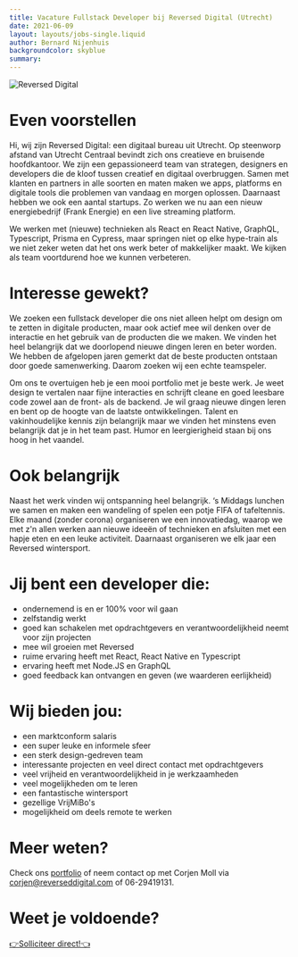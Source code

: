 ```yaml
---
title: Vacature Fullstack Developer bij Reversed Digital (Utrecht)
date: 2021-06-09
layout: layouts/jobs-single.liquid
author: Bernard Nijenhuis
backgroundcolor: skyblue
summary:
---
```


![[Reversed Digital](https://reverseddigital.com/)](https://fronteers.nl/_img/werkgevers/reversed-digital.png)

# Even voorstellen

Hi, wij zijn Reversed Digital: een digitaal bureau uit Utrecht. Op steenworp afstand van Utrecht Centraal bevindt zich ons creatieve en bruisende hoofdkantoor. We zijn een gepassioneerd team van strategen, designers en developers die de kloof tussen creatief en digitaal overbruggen. Samen met klanten en partners in alle soorten en maten maken we apps, platforms en digitale tools die problemen van vandaag en morgen oplossen. Daarnaast hebben we ook een aantal startups. Zo werken we nu aan een nieuw energiebedrijf (Frank Energie) en een live streaming platform.

We werken met (nieuwe) technieken als React en React Native, GraphQL, Typescript, Prisma en Cypress, maar springen niet op elke hype-train als we niet zeker weten dat het ons werk beter of makkelijker maakt. We kijken als team voortdurend hoe we kunnen verbeteren.

# Interesse gewekt?

We zoeken een fullstack developer die ons niet alleen helpt om design om te zetten in digitale producten, maar ook actief mee wil denken over de interactie en het gebruik van de producten die we maken. We vinden het heel belangrijk dat we doorlopend nieuwe dingen leren en beter worden. We hebben de afgelopen jaren gemerkt dat de beste producten ontstaan door goede samenwerking. Daarom zoeken wij een echte teamspeler.

Om ons te overtuigen heb je een mooi portfolio met je beste werk. Je weet design te vertalen naar fijne interacties en schrijft cleane en goed leesbare code zowel aan de front- als de backend. Je wil graag nieuwe dingen leren en bent op de hoogte van de laatste ontwikkelingen. Talent en vakinhoudelijke kennis zijn belangrijk maar we vinden het minstens even belangrijk dat je in het team past. Humor en leergierigheid staan bij ons hoog in het vaandel.

# Ook belangrijk

Naast het werk vinden wij ontspanning heel belangrijk. ‘s Middags lunchen we samen en maken een wandeling of spelen een potje FIFA of tafeltennis. Elke maand (zonder corona) organiseren we een innovatiedag, waarop we met z'n allen werken aan nieuwe ideeën of technieken en afsluiten met een hapje eten en een leuke activiteit. Daarnaast organiseren we elk jaar een Reversed wintersport.

# Jij bent een developer die:

- ondernemend is en er 100% voor wil gaan
- zelfstandig werkt
- goed kan schakelen met opdrachtgevers en verantwoordelijkheid neemt voor zijn projecten
- mee wil groeien met Reversed
- ruime ervaring heeft met React, React Native en Typescript
- ervaring heeft met Node.JS en GraphQL
- goed feedback kan ontvangen en geven (we waarderen eerlijkheid)

# Wij bieden jou:

- een marktconform salaris
- een super leuke en informele sfeer
- een sterk design-gedreven team
- interessante projecten en veel direct contact met opdrachtgevers
- veel vrijheid en verantwoordelijkheid in je werkzaamheden
- veel mogelijkheden om te leren
- een fantastische wintersport
- gezellige VrijMiBo's
- mogelijkheid om deels remote te werken

# Meer weten?

Check ons [portfolio](https://reverseddigital.com/#cases) of neem contact op met Corjen Moll via <corjen@reverseddigital.com> of 06-29419131.

# Weet je voldoende?

[👉Solliciteer direct!👈](mailto:corjen@reversddigital.com?subject=Sollicitatie%20Fullstack%20Developer)
